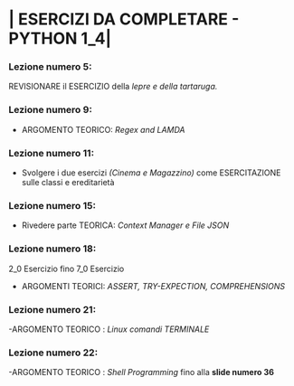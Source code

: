 # | ESERCIZI DA COMPLETARE - PYTHON 1_4|

### Lezione numero 5:

REVISIONARE il ESERCIZIO della *lepre e della tartaruga.*


### Lezione numero 9:

- ARGOMENTO TEORICO: *Regex and LAMDA*


### Lezione numero 11:

- Svolgere i due esercizi *(Cinema e Magazzino)* come ESERCITAZIONE sulle classi e ereditarietà


### Lezione numero 15:

- Rivedere parte TEORICA: *Context Manager e File JSON*


### Lezione numero 18:

2_0 Esercizio fino 7_0 Esercizio

- ARGOMENTI TEORICI: *ASSERT, TRY-EXPECTION, COMPREHENSIONS*


### Lezione numero 21:

-ARGOMENTO TEORICO : *Linux comandi TERMINALE*

### Lezione numero 22:

-ARGOMENTO TEORICO : *Shell Programming* fino alla **slide numero 36**

